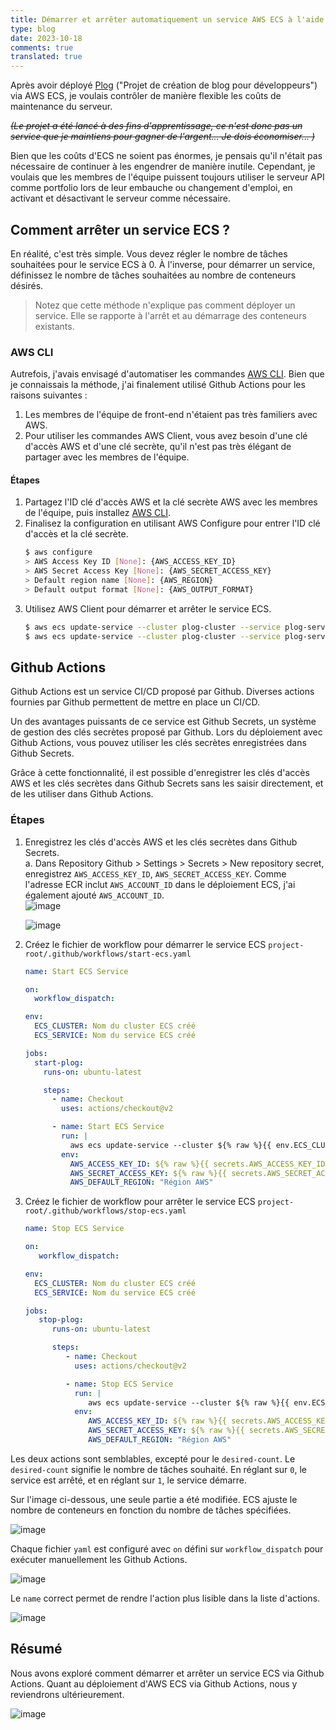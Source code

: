```yaml
---
title: Démarrer et arrêter automatiquement un service AWS ECS à l'aide de Github Actions
type: blog
date: 2023-10-18
comments: true
translated: true
---
```


Après avoir déployé [Plog](https://github.com/project-555) ("Projet de création de blog pour développeurs") via AWS ECS, je voulais contrôler de manière flexible les coûts de maintenance du serveur.  

~~_(Le projet a été lancé à des fins d'apprentissage, ce n'est donc pas un service que je maintiens pour gagner de l'argent... Je dois économiser... )_~~   

Bien que les coûts d'ECS ne soient pas énormes, je pensais qu'il n'était pas nécessaire de continuer à les engendrer de manière inutile. Cependant, je voulais que les membres de l'équipe puissent toujours utiliser le serveur API comme portfolio lors de leur embauche ou changement d'emploi, en activant et désactivant le serveur comme nécessaire.  

## Comment arrêter un service ECS ?

En réalité, c'est très simple. Vous devez régler le nombre de tâches souhaitées pour le service ECS à 0. À l'inverse, pour démarrer un service, définissez le nombre de tâches souhaitées au nombre de conteneurs désirés.  
> Notez que cette méthode n'explique pas comment déployer un service. Elle se rapporte à l'arrêt et au démarrage des conteneurs existants.

### AWS CLI

Autrefois, j'avais envisagé d'automatiser les commandes [AWS CLI](https://aws.amazon.com/coa/cli/). Bien que je connaissais la méthode, j'ai finalement utilisé Github Actions pour les raisons suivantes :  
1. Les membres de l'équipe de front-end n'étaient pas très familiers avec AWS.  
2. Pour utiliser les commandes AWS Client, vous avez besoin d'une clé d'accès AWS et d'une clé secrète, qu'il n'est pas très élégant de partager avec les membres de l'équipe.

#### Étapes  
1. Partagez l'ID clé d'accès AWS et la clé secrète AWS avec les membres de l'équipe, puis installez [AWS CLI](https://aws.amazon.com/coa/cli/).  
2. Finalisez la configuration en utilisant AWS Configure pour entrer l'ID clé d'accès et la clé secrète.  
    ```bash  
    $ aws configure  
    > AWS Access Key ID [None]: {AWS_ACCESS_KEY_ID}  
    > AWS Secret Access Key [None]: {AWS_SECRET_ACCESS_KEY}  
    > Default region name [None]: {AWS_REGION}  
    > Default output format [None]: {AWS_OUTPUT_FORMAT}  
    ```  
3. Utilisez AWS Client pour démarrer et arrêter le service ECS.  
    ```bash  
    $ aws ecs update-service --cluster plog-cluster --service plog-service --desired-count 0 # Arrêter le service  
    $ aws ecs update-service --cluster plog-cluster --service plog-service --desired-count nombre de tâches souhaité # Démarrer le service  
    ```  

## Github Actions  

Github Actions est un service CI/CD proposé par Github. Diverses actions fournies par Github permettent de mettre en place un CI/CD.  

Un des avantages puissants de ce service est Github Secrets, un système de gestion des clés secrètes proposé par Github. Lors du déploiement avec Github Actions, vous pouvez utiliser les clés secrètes enregistrées dans Github Secrets.  

Grâce à cette fonctionnalité, il est possible d'enregistrer les clés d'accès AWS et les clés secrètes dans Github Secrets sans les saisir directement, et de les utiliser dans Github Actions.  

### Étapes  
1. Enregistrez les clés d'accès AWS et les clés secrètes dans Github Secrets.  
    a. Dans Repository Github > Settings > Secrets > New repository secret, enregistrez `AWS_ACCESS_KEY_ID`, `AWS_SECRET_ACCESS_KEY`. Comme l'adresse ECR inclut `AWS_ACCOUNT_ID` dans le déploiement ECS, j'ai également ajouté `AWS_ACCOUNT_ID`.  
   ![image](/images/aws/ecs_start_and_stop_with_github_action-1697561976275.png)  

   ![image](/images/aws/ecs_start_and_stop_with_github_action-1697561871820.png)  

2. Créez le fichier de workflow pour démarrer le service ECS `project-root/.github/workflows/start-ecs.yaml`  
   ```yaml  
   name: Start ECS Service  
   
   on:  
     workflow_dispatch:  
   
   env:  
     ECS_CLUSTER: Nom du cluster ECS créé  
     ECS_SERVICE: Nom du service ECS créé  
   
   jobs:  
     start-plog:  
       runs-on: ubuntu-latest  
   
       steps:  
         - name: Checkout  
           uses: actions/checkout@v2  
   
         - name: Start ECS Service  
           run: |  
             aws ecs update-service --cluster ${% raw %}{{ env.ECS_CLUSTER }}{% endraw %} --service ${% raw %}{{ env.ECS_SERVICE }}{% endraw %} --desired-count 1  
           env:  
             AWS_ACCESS_KEY_ID: ${% raw %}{{ secrets.AWS_ACCESS_KEY_ID }}{% endraw %}  
             AWS_SECRET_ACCESS_KEY: ${% raw %}{{ secrets.AWS_SECRET_ACCESS_KEY }}{% endraw %}  
             AWS_DEFAULT_REGION: "Région AWS"  
   ```  
3. Créez le fichier de workflow pour arrêter le service ECS `project-root/.github/workflows/stop-ecs.yaml`  
   ```yaml  
   name: Stop ECS Service  
   
   on:  
      workflow_dispatch:  
   
   env:  
     ECS_CLUSTER: Nom du cluster ECS créé  
     ECS_SERVICE: Nom du service ECS créé  
   
   jobs:  
      stop-plog:  
         runs-on: ubuntu-latest  
   
         steps:  
            - name: Checkout  
              uses: actions/checkout@v2  
   
            - name: Stop ECS Service  
              run: |  
                 aws ecs update-service --cluster ${% raw %}{{ env.ECS_CLUSTER }}{% endraw %} --service ${% raw %}{{ env.ECS_SERVICE }}{% endraw %} --desired-count 0  
              env:  
                 AWS_ACCESS_KEY_ID: ${% raw %}{{ secrets.AWS_ACCESS_KEY_ID }}{% endraw %}  
                 AWS_SECRET_ACCESS_KEY: ${% raw %}{{ secrets.AWS_SECRET_ACCESS_KEY }}{% endraw %}  
                 AWS_DEFAULT_REGION: "Région AWS"  
   ```  

Les deux actions sont semblables, excepté pour le `desired-count`. Le `desired-count` signifie le nombre de tâches souhaité. En réglant sur `0`, le service est arrêté, et en réglant sur `1`, le service démarre.  

Sur l'image ci-dessous, une seule partie a été modifiée. ECS ajuste le nombre de conteneurs en fonction du nombre de tâches spécifiées.  

![image](/images/aws/ecs_start_and_stop_with_github_action-1697562816389.png)  

Chaque fichier `yaml` est configuré avec `on` défini sur `workflow_dispatch` pour exécuter manuellement les Github Actions.  

![image](/images/aws/ecs_start_and_stop_with_github_action-1697562773679.png)  

Le `name` correct permet de rendre l'action plus lisible dans la liste d'actions.  

![image](/images/aws/ecs_start_and_stop_with_github_action-1697562727292.png)  

## Résumé  
Nous avons exploré comment démarrer et arrêter un service ECS via Github Actions. Quant au déploiement d'AWS ECS via Github Actions, nous y reviendrons ultérieurement.  

![image](/images/aws/ecs_start_and_stop_with_github_action-1697562898329.png)  